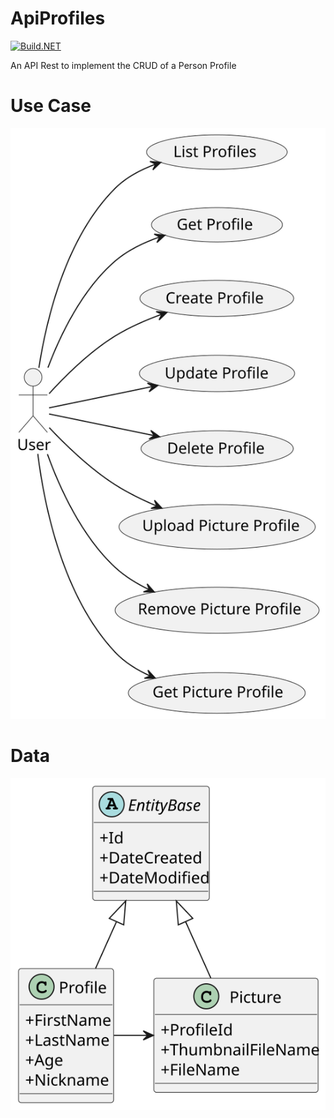 # ApiProfiles

[![Build.NET](https://github.com/xiillii/ApiProfiles/actions/workflows/dotnet.yml/badge.svg)](https://github.com/xiillii/ApiProfiles/actions/workflows/dotnet.yml)


An API Rest to implement the CRUD of a Person Profile

# Use Case

<img title="Use Cases" alt="Use Cases" src="./docs/out/usecases/use-cases.svg">

# Data

<img title="Use Cases" alt="Use Cases" src="./docs/out/entities/Entities.svg">
